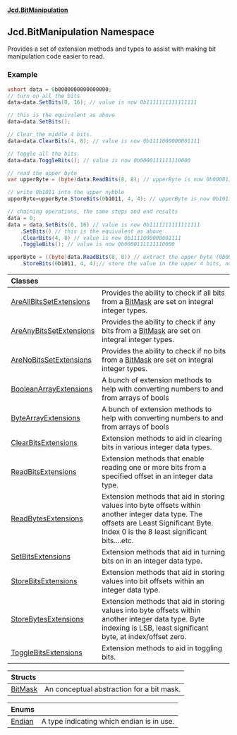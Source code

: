 #### [Jcd.BitManipulation](index.md 'index')

## Jcd.BitManipulation Namespace

Provides a set of extension methods and types to assist with
making bit manipulation code easier to read.

### Example

```csharp
ushort data = 0b0000000000000000;
// turn on all the bits
data=data.SetBits(0, 16); // value is now 0b1111111111111111

// this is the equivalent as above
data=data.SetBits();

// Clear the middle 4 bits.
data=data.ClearBits(4, 8); // value is now 0b1111000000001111

// Toggle all the bits.
data=data.ToggleBits(); // value is now 0b0000111111110000

// read the upper byte
var upperByte = (byte)data.ReadBits(8, 8); // upperByte is now 0b00001111

// write 0b1011 into the upper nybble
upperByte=upperByte.StoreBits(0b1011, 4, 4); // upperByte is now 0b10111111

// chaining operations, the same steps and end results
data = 0;
data = data.SetBits(0, 16) // value is now 0b1111111111111111
    .SetBits() // this is the equivalent as above
    .ClearBits(4, 8) // value is now 0b1111000000001111
    .ToggleBits(); // value is now 0b0000111111110000

upperByte = ((byte)data.ReadBits(8, 8)) // extract the upper byte (0b00001111)
    .StoreBits(0b1011, 4, 4);// store the value in the upper 4 bits, now upperByte is now 0b10111111
```

| Classes                                                                                                                 |                                                                                                                                                                                              |
|:------------------------------------------------------------------------------------------------------------------------|:---------------------------------------------------------------------------------------------------------------------------------------------------------------------------------------------|
| [AreAllBitsSetExtensions](Jcd.BitManipulation.AreAllBitsSetExtensions.md 'Jcd.BitManipulation.AreAllBitsSetExtensions') | Provides the ability to check if all bits from a [BitMask](Jcd.BitManipulation.BitMask.md 'Jcd.BitManipulation.BitMask') are set on integral integer types.                                  |
| [AreAnyBitsSetExtensions](Jcd.BitManipulation.AreAnyBitsSetExtensions.md 'Jcd.BitManipulation.AreAnyBitsSetExtensions') | Provides the ability to check if any bits from a [BitMask](Jcd.BitManipulation.BitMask.md 'Jcd.BitManipulation.BitMask') are set on integral integer types.                                  |
| [AreNoBitsSetExtensions](Jcd.BitManipulation.AreNoBitsSetExtensions.md 'Jcd.BitManipulation.AreNoBitsSetExtensions')    | Provides the ability to check if no bits from a [BitMask](Jcd.BitManipulation.BitMask.md 'Jcd.BitManipulation.BitMask') are set on integral integer types.                                   |
| [BooleanArrayExtensions](Jcd.BitManipulation.BooleanArrayExtensions.md 'Jcd.BitManipulation.BooleanArrayExtensions')    | A bunch of extension methods to help with converting numbers to and from arrays of bools                                                                                                     |
| [ByteArrayExtensions](Jcd.BitManipulation.ByteArrayExtensions.md 'Jcd.BitManipulation.ByteArrayExtensions')             | A bunch of extension methods to help with converting numbers to and from arrays of bools                                                                                                     |
| [ClearBitsExtensions](Jcd.BitManipulation.ClearBitsExtensions.md 'Jcd.BitManipulation.ClearBitsExtensions')             | Extension methods to aid in clearing bits in various integer data types.                                                                                                                     |
| [ReadBitsExtensions](Jcd.BitManipulation.ReadBitsExtensions.md 'Jcd.BitManipulation.ReadBitsExtensions')                | Extension methods that enable reading one or more bits from a specified offset in an integer data type.                                                                                      |
| [ReadBytesExtensions](Jcd.BitManipulation.ReadBytesExtensions.md 'Jcd.BitManipulation.ReadBytesExtensions')             | Extension methods that aid in storing values into byte offsets within another integer data type. The offsets are Least Significant Byte. Index 0 is the 8 least significant bits....etc. |
| [SetBitsExtensions](Jcd.BitManipulation.SetBitsExtensions.md 'Jcd.BitManipulation.SetBitsExtensions')                   | Extension methods that aid in turning bits on in an integer data type.                                                                                                                       |
| [StoreBitsExtensions](Jcd.BitManipulation.StoreBitsExtensions.md 'Jcd.BitManipulation.StoreBitsExtensions')             | Extension methods that aid in storing values into bit offsets within an integer data type.                                                                                                   |
| [StoreBytesExtensions](Jcd.BitManipulation.StoreBytesExtensions.md 'Jcd.BitManipulation.StoreBytesExtensions')          | Extension methods that aid in storing values into byte offsets within another integer data type. Byte indexing is LSB, least significant byte, at index/offset zero.                     |
| [ToggleBitsExtensions](Jcd.BitManipulation.ToggleBitsExtensions.md 'Jcd.BitManipulation.ToggleBitsExtensions')          | Extension methods to aid in toggling bits.                                                                                                                                                   |

| Structs                                                                 |                                           |
|:------------------------------------------------------------------------|:------------------------------------------|
| [BitMask](Jcd.BitManipulation.BitMask.md 'Jcd.BitManipulation.BitMask') | An conceptual abstraction for a bit mask. |

| Enums                                                                |                                           |
|:---------------------------------------------------------------------|:------------------------------------------|
| [Endian](Jcd.BitManipulation.Endian.md 'Jcd.BitManipulation.Endian') | A type indicating which endian is in use. |
